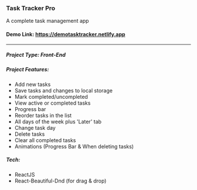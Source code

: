 ### Task Tracker Pro
A complete task management app

#### Demo Link: https://demotasktracker.netlify.app

_____________________________________

##### Project Type: Front-End

##### Project Features:
* Add new tasks
* Save tasks and changes to local storage
* Mark completed/uncompleted
* View active or completed tasks
* Progress bar
* Reorder tasks in the list
* All days of the week plus 'Later' tab
* Change task day
* Delete tasks
* Clear all completed tasks
* Animations (Progress Bar & When deleting tasks)

##### Tech:
* ReactJS
* React-Beautiful-Dnd (for drag & drop)
